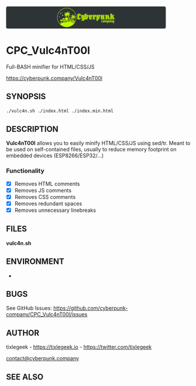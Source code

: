 ![](./README.assets/LOGO_STACKED.svg)

# CPC_Vulc4nT00l

Full-BASH minifier for HTML/CSS/JS

https://cyberpunk.company/Vulc4nT00l

## SYNOPSIS

```bash
./vulc4n.sh ./index.html ./index.min.html
```

## DESCRIPTION

**Vulc4nT00l** allows you to easily minify HTML/CSS/JS using sed/tr. Meant to be used on self-contained files, usually to reduce memory footprint on embedded devices (ESP8266/ESP32/...)

### Functionality

- [x] Removes HTML comments
- [x] Removes JS comments
- [x] Removes CSS comments
- [x] Removes redundant spaces
- [x] Removes unnecessary linebreaks

## FILES

**vulc4n.sh**

## ENVIRONMENT

-

## BUGS

See GitHub Issues: https://github.com/cyberpunk-company/CPC_Vulc4nT00l/issues

## AUTHOR

tixlegeek - https://tixlegeek.io - https://twitter.com/tixlegeek

[contact@cyberpunk.company](mailto:contact@cyberpunk.company)

## SEE ALSO
